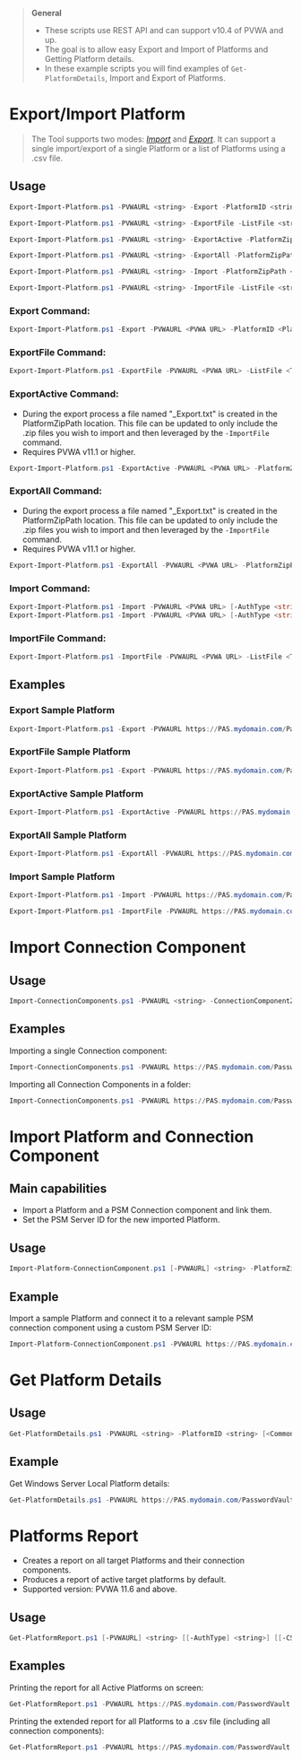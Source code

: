 > **General**
> - These scripts use REST API and can support v10.4 of PVWA and up.
> - The goal is to allow easy Export and Import of Platforms and Getting Platform details.
> - In these example scripts you will find examples of `Get-PlatformDetails`, Import and Export of Platforms.

# Export/Import Platform

>The Tool supports two modes: [*Import*](#import-command) and [*Export*](#export-command). It can support a single import/export of a single Platform or a list of Platforms using a .csv file.

## Usage
```powershell
Export-Import-Platform.ps1 -PVWAURL <string> -Export -PlatformID <string> -PlatformZipPath <string> [<CommonParameters>]

Export-Import-Platform.ps1 -PVWAURL <string> -ExportFile -ListFile <string> -PlatformZipPath <string> [<CommonParameters>]

Export-Import-Platform.ps1 -PVWAURL <string> -ExportActive -PlatformZipPath <string> [<CommonParameters>]

Export-Import-Platform.ps1 -PVWAURL <string> -ExportAll -PlatformZipPath <string> [<CommonParameters>]

Export-Import-Platform.ps1 -PVWAURL <string> -Import -PlatformZipPath <string> [<CommonParameters>]

Export-Import-Platform.ps1 -PVWAURL <string> -ImportFile -ListFile <string> [<CommonParameters>]
```


### Export Command:
```powershell
Export-Import-Platform.ps1 -Export -PVWAURL <PVWA URL> -PlatformID <Platform ID> -PlatformZipPath <The path to save the Platform ZIP output>
```
### ExportFile Command:
```powershell
Export-Import-Platform.ps1 -ExportFile -PVWAURL <PVWA URL> -ListFile <The path to the txt file with the PlatformID to export> -PlatformZipPath <The path to save the Platform ZIP output>
```

### ExportActive Command:
- During the export process a file named "_Export.txt" is created in the PlatformZipPath location. This file can be updated to only include the .zip files you wish to import and then leveraged by the `-ImportFile` command.
- Requires PVWA v11.1 or higher.

```powershell
Export-Import-Platform.ps1 -ExportActive -PVWAURL <PVWA URL> -PlatformZipPath <The path to save the Platform ZIP files>
```

### ExportAll Command:
- During the export process a file named "_Export.txt" is created in the PlatformZipPath location. This file can be updated to only include the .zip files you wish to import and then leveraged by the `-ImportFile` command.
- Requires PVWA v11.1 or higher.

```powershell
Export-Import-Platform.ps1 -ExportAll -PVWAURL <PVWA URL> -PlatformZipPath <The path to save the Platform ZIP files>
```

### Import Command:
```powershell
Export-Import-Platform.ps1 -Import -PVWAURL <PVWA URL> [-AuthType <string>] -PlatformZipPath <The path of the Platform ZIP to import> [<CommonParameters>]
Export-Import-Platform.ps1 -Import -PVWAURL <PVWA URL> [-AuthType <string>] -CSVPath <The path of the CSV for import> [<CommonParameters>]
```

### ImportFile Command:
```powershell
Export-Import-Platform.ps1 -ImportFile -PVWAURL <PVWA URL> -ListFile <The path to the txt file with the ZIP files to import>
```

## Examples
### Export Sample Platform
```powershell
Export-Import-Platform.ps1 -Export -PVWAURL https://PAS.mydomain.com/PasswordVault -PlatformID SamplePlatform -PlatformZipPath C:\Temp\
```

### ExportFile Sample Platform
```powershell
Export-Import-Platform.ps1 -Export -PVWAURL https://PAS.mydomain.com/PasswordVault -ListFile C:\Temp\ListFileExport.txt -PlatformZipPath C:\Temp\
```

### ExportActive Sample Platform
```powershell
Export-Import-Platform.ps1 -ExportActive -PVWAURL https://PAS.mydomain.com/PasswordVault -PlatformZipPath C:\Temp\
```

### ExportAll Sample Platform
```powershell
Export-Import-Platform.ps1 -ExportAll -PVWAURL https://PAS.mydomain.com/PasswordVault  -PlatformZipPath C:\Temp\
```

### Import Sample Platform
```powershell
Export-Import-Platform.ps1 -Import -PVWAURL https://PAS.mydomain.com/PasswordVault -PlatformZipPath C:\Temp\SamplePlatform.zip
```

```powershell
Export-Import-Platform.ps1 -ImportFile -PVWAURL https://PAS.mydomain.com/PasswordVault -ListFile C:\Temp\ListFileImport.txt
```

# Import Connection Component

## Usage
```powershell
Import-ConnectionComponents.ps1 -PVWAURL <string> -ConnectionComponentZipPath <string> -ConnectionComponentFolderPath <string> [<CommonParameters>]
```

## Examples
Importing a single Connection component:
```powershell
Import-ConnectionComponents.ps1 -PVWAURL https://PAS.mydomain.com/PasswordVault -ConnectionComponentZipPath C:\Temp\SampleConnectionComponent.zip
```

Importing all Connection Components in a folder:
```powershell
Import-ConnectionComponents.ps1 -PVWAURL https://PAS.mydomain.com/PasswordVault -ConnectionComponentFolderPath C:\Temp\DownloadedConnectionComponents\
```

# Import Platform and Connection Component
## Main capabilities
- Import a Platform and a PSM Connection component and link them.
- Set the PSM Server ID for the new imported Platform.

## Usage
```powershell
Import-Platform-ConnectionComponent.ps1 [-PVWAURL] <string> -PlatformZipPath <string> -ConnectionComponentZipPath <string> [-PSMServerID] <string> [<CommonParameters>]
```

## Example
Import a sample Platform and connect it to a relevant sample PSM connection component using a custom PSM Server ID:
```powershell
Import-Platform-ConnectionComponent.ps1 -PVWAURL https://PAS.mydomain.com/PasswordVault -PlatformZipPath C:\Temp\SamplePlatform.zip -ConnectionComponentZipPath C:\Temp\SampleConnectionComponent.zip -PSMServerID PSMServer_MyPSMSRV
```

# Get Platform Details
## Usage
```powershell
Get-PlatformDetails.ps1 -PVWAURL <string> -PlatformID <string> [<CommonParameters>]
```

## Example
Get Windows Server Local Platform details:
```powershell
Get-PlatformDetails.ps1 -PVWAURL https://PAS.mydomain.com/PasswordVault -PlatformID WinServerLocal
```

# Platforms Report
- Creates a report on all target Platforms and their connection components.
- Produces a report of active target platforms by default.
- Supported version: PVWA 11.6 and above.

## Usage
```powershell
Get-PlatformReport.ps1 [-PVWAURL] <string> [[-AuthType] <string>] [[-CSVPath] <string>] [-ExtendedReport] [-IncludeInactive] [-DisableSSLVerify] [<CommonParameters>]
```

## Examples
Printing the report for all Active Platforms on screen:
```powershell
Get-PlatformReport.ps1 -PVWAURL https://PAS.mydomain.com/PasswordVault 
```

Printing the extended report for all Platforms to a .csv file (including all connection components):
```powershell
Get-PlatformReport.ps1 -PVWAURL https://PAS.mydomain.com/PasswordVault -ExtendedReport -IncludeInactive --CSVPath "C:\CyberArk\Platforms\Active_Platforms_August-2020.csv"
```
